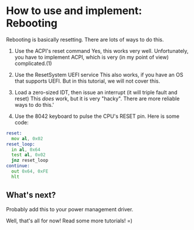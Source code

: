 # How to use and implement: Rebooting
Rebooting is basically resetting. There are lots of ways to do this.

1. Use the ACPI's reset command
Yes, this works very well. Unfortunately, you have to implement ACPI, which is very (in my point of view) complicated.(1)

2. Use the ResetSystem UEFI service
This also works, if you have an OS that supports UEFI. But in this tutorial, we will not cover this.

3. Load a zero-sized IDT, then issue an interrupt (it will triple fault and reset)
This *does* work, but it is very "hacky". There are more reliable ways to do this.'

4. Use the 8042 keyboard to pulse the CPU's RESET pin.
Here is some code:
```asm
reset:
  mov al, 0x02
reset_loop:
  in al, 0x64
  test al, 0x02
  jnz reset_loop
continue:
  out 0x64, 0xFE
  hlt
```

## What's next?
Probably add this to your power management driver.


Well, that's all for now! Read some more tutorials! =)
